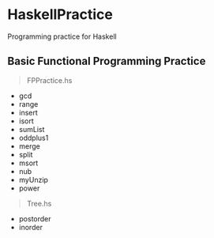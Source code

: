 # HaskellPractice
Programming practice for Haskell

## Basic Functional Programming Practice
> FPPractice.hs
- gcd
- range
- insert
- isort
- sumList
- oddplus1
- merge
- split
- msort
- nub
- myUnzip
- power

> Tree.hs
- postorder
- inorder